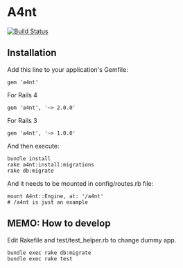 # A4nt

[![Build Status](https://secure.travis-ci.org/ma2gedev/a4nt.png?branch=master)](http://travis-ci.org/ma2gedev/a4nt)

## Installation

Add this line to your application's Gemfile:

    gem 'a4nt'

For Rails 4

    gem 'a4nt', '~> 2.0.0'

For Rails 3

    gem 'a4nt', '~> 1.0.0'

And then execute:

    bundle install
    rake a4nt:install:migrations
    rake db:migrate

And it needs to be mounted in config/routes.rb file:

    mount A4nt::Engine, at: '/a4nt'
    # /a4nt is just an example

## MEMO: How to develop

Edit Rakefile and test/test_helper.rb to change dummy app.

    bundle exec rake db:migrate
    bundle exec rake test

